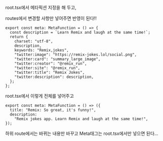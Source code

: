 root.tsx에서 메타픽션 지정을 해 두고,

routes에서 변경할 사항만 넣어주면 반영이 된다!!
```
export const meta: MetaFunction = () => {
  const description = `Learn Remix and laugh at the same time!`;
  return {
    charset: "utf-8",
    description,
    keywords: "Remix,jokes",
    "twitter:image": "https://remix-jokes.lol/social.png",
    "twitter:card": "summary_large_image",
    "twitter:creator": "@remix_run",
    "twitter:site": "@remix_run",
    "twitter:title": "Remix Jokes",
    "twitter:description": description,
  };
};
```

root.tsx에서 이렇게 전체를 넣어주고

```
export const meta: MetaFunction = () => ({
  title: "Remix: So great, it's funny!",
  description:
    "Remix jokes app. Learn Remix and laugh at the same time!",
});
```

하위 route에서는 바뀌는 내용만 바꾸고 Meta태그는 root.tsx에서만 넣으면 된다...

